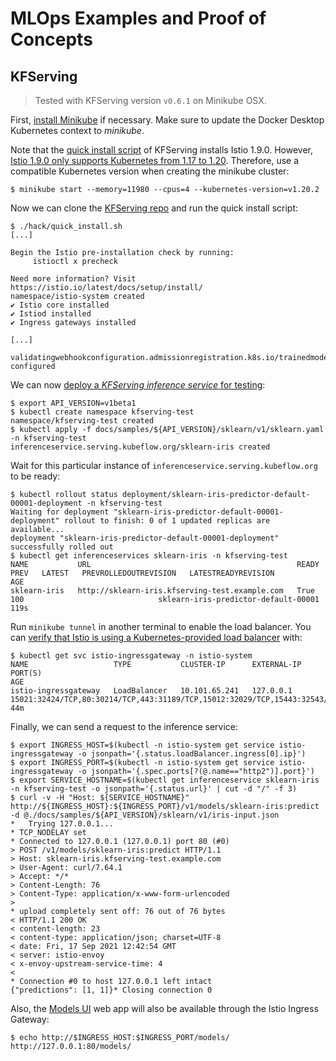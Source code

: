 # MLOps Examples and Proof of Concepts

## KFServing

> Tested with KFServing version `v0.6.1` on Minikube OSX.

First, [install Minikube](https://minikube.sigs.k8s.io/docs/start/) if necessary. Make sure to update the Docker Desktop Kubernetes context to _minikube_.

Note that the [quick install script](https://github.com/kubeflow/kfserving/tree/v0.6.1#quick-install-on-your-local-machine) of KFServing installs Istio 1.9.0. However, [Istio 1.9.0 only supports Kubernetes from 1.17 to 1.20](https://istio.io/latest/docs/releases/supported-releases/#support-status-of-istio-releases). Therefore, use a compatible Kubernetes version when creating the minikube cluster:

```
$ minikube start --memory=11980 --cpus=4 --kubernetes-version=v1.20.2
```

Now we can clone the [KFServing repo](https://github.com/kubeflow/kfserving/tree/v0.6.1) and run the quick install script:

```
$ ./hack/quick_install.sh
[...]

Begin the Istio pre-installation check by running:
	 istioctl x precheck

Need more information? Visit https://istio.io/latest/docs/setup/install/
namespace/istio-system created
✔ Istio core installed
✔ Istiod installed
✔ Ingress gateways installed

[...]

validatingwebhookconfiguration.admissionregistration.k8s.io/trainedmodel.serving.kubeflow.org configured
```

We can now [deploy a _KFServing inference service_ for testing](https://github.com/kubeflow/kfserving/tree/v0.6.1#create-kfserving-test-inference-service):

```
$ export API_VERSION=v1beta1
$ kubectl create namespace kfserving-test
namespace/kfserving-test created
$ kubectl apply -f docs/samples/${API_VERSION}/sklearn/v1/sklearn.yaml -n kfserving-test
inferenceservice.serving.kubeflow.org/sklearn-iris created
```

Wait for this particular instance of `inferenceservice.serving.kubeflow.org` to be ready:

```
$ kubectl rollout status deployment/sklearn-iris-predictor-default-00001-deployment -n kfserving-test
Waiting for deployment "sklearn-iris-predictor-default-00001-deployment" rollout to finish: 0 of 1 updated replicas are available...
deployment "sklearn-iris-predictor-default-00001-deployment" successfully rolled out
$ kubectl get inferenceservices sklearn-iris -n kfserving-test
NAME           URL                                              READY   PREV   LATEST   PREVROLLEDOUTREVISION   LATESTREADYREVISION                    AGE
sklearn-iris   http://sklearn-iris.kfserving-test.example.com   True           100                              sklearn-iris-predictor-default-00001   119s
```

Run `minikube tunnel` in another terminal to enable the load balancer. You can [verify that Istio is using a Kubernetes-provided load balancer](https://istio.io/latest/docs/tasks/traffic-management/ingress/ingress-control/#determining-the-ingress-ip-and-ports) with:

```
$ kubectl get svc istio-ingressgateway -n istio-system
NAME                   TYPE           CLUSTER-IP      EXTERNAL-IP   PORT(S)                                                                      AGE
istio-ingressgateway   LoadBalancer   10.101.65.241   127.0.0.1     15021:32424/TCP,80:30214/TCP,443:31189/TCP,15012:32029/TCP,15443:32543/TCP   44m
```

Finally, we can send a request to the inference service:

```
$ export INGRESS_HOST=$(kubectl -n istio-system get service istio-ingressgateway -o jsonpath='{.status.loadBalancer.ingress[0].ip}')
$ export INGRESS_PORT=$(kubectl -n istio-system get service istio-ingressgateway -o jsonpath='{.spec.ports[?(@.name=="http2")].port}')
$ export SERVICE_HOSTNAME=$(kubectl get inferenceservice sklearn-iris -n kfserving-test -o jsonpath='{.status.url}' | cut -d "/" -f 3)
$ curl -v -H "Host: ${SERVICE_HOSTNAME}" http://${INGRESS_HOST}:${INGRESS_PORT}/v1/models/sklearn-iris:predict -d @./docs/samples/${API_VERSION}/sklearn/v1/iris-input.json
*   Trying 127.0.0.1...
* TCP_NODELAY set
* Connected to 127.0.0.1 (127.0.0.1) port 80 (#0)
> POST /v1/models/sklearn-iris:predict HTTP/1.1
> Host: sklearn-iris.kfserving-test.example.com
> User-Agent: curl/7.64.1
> Accept: */*
> Content-Length: 76
> Content-Type: application/x-www-form-urlencoded
>
* upload completely sent off: 76 out of 76 bytes
< HTTP/1.1 200 OK
< content-length: 23
< content-type: application/json; charset=UTF-8
< date: Fri, 17 Sep 2021 12:42:54 GMT
< server: istio-envoy
< x-envoy-upstream-service-time: 4
<
* Connection #0 to host 127.0.0.1 left intact
{"predictions": [1, 1]}* Closing connection 0
```

Also, the [Models UI](https://www.kubeflow.org/docs/components/kfserving/webapp/) web app will also be available through the Istio Ingress Gateway:

```
$ echo http://$INGRESS_HOST:$INGRESS_PORT/models/
http://127.0.0.1:80/models/
```